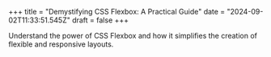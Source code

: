 +++
title = "Demystifying CSS Flexbox: A Practical Guide"
date = "2024-09-02T11:33:51.545Z"
draft = false
+++

  Understand the power of CSS Flexbox and how it simplifies the creation of flexible and responsive layouts.
        
